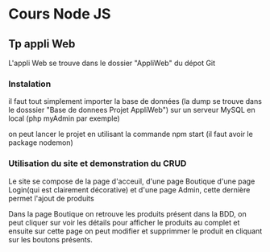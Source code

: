 # Cours Node JS 

## Tp appli Web

L'appli Web se trouve dans le dossier "AppliWeb" du dépot Git 

### Instalation 
il faut tout simplement importer la base de données (la dump se trouve dans le dosssier "Base de donnees Projet AppliWeb") sur un serveur MySQL en local (php myAdmin par exemple)

on peut lancer le projet en utilisant la commande npm start (il faut avoir le package nodemon)

### Utilisation du site et demonstration du CRUD 

Le site se compose de la page d'acceuil, d'une page Boutique d'une page Login(qui est clairement décorative) et d'une page Admin, cette dernière permet l'ajout de produits

Dans la page Boutique on retrouve les produits présent dans la BDD, on peut cliquer sur voir les détails pour afficher le produits au complet et ensuite sur cette page on peut modifier et supprimmer le produit en cliquant sur les boutons présents.

